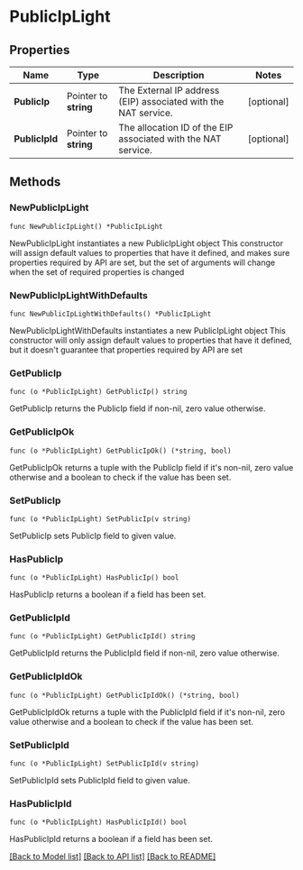 # PublicIpLight

## Properties

Name | Type | Description | Notes
------------ | ------------- | ------------- | -------------
**PublicIp** | Pointer to **string** | The External IP address (EIP) associated with the NAT service. | [optional] 
**PublicIpId** | Pointer to **string** | The allocation ID of the EIP associated with the NAT service. | [optional] 

## Methods

### NewPublicIpLight

`func NewPublicIpLight() *PublicIpLight`

NewPublicIpLight instantiates a new PublicIpLight object
This constructor will assign default values to properties that have it defined,
and makes sure properties required by API are set, but the set of arguments
will change when the set of required properties is changed

### NewPublicIpLightWithDefaults

`func NewPublicIpLightWithDefaults() *PublicIpLight`

NewPublicIpLightWithDefaults instantiates a new PublicIpLight object
This constructor will only assign default values to properties that have it defined,
but it doesn't guarantee that properties required by API are set

### GetPublicIp

`func (o *PublicIpLight) GetPublicIp() string`

GetPublicIp returns the PublicIp field if non-nil, zero value otherwise.

### GetPublicIpOk

`func (o *PublicIpLight) GetPublicIpOk() (*string, bool)`

GetPublicIpOk returns a tuple with the PublicIp field if it's non-nil, zero value otherwise
and a boolean to check if the value has been set.

### SetPublicIp

`func (o *PublicIpLight) SetPublicIp(v string)`

SetPublicIp sets PublicIp field to given value.

### HasPublicIp

`func (o *PublicIpLight) HasPublicIp() bool`

HasPublicIp returns a boolean if a field has been set.

### GetPublicIpId

`func (o *PublicIpLight) GetPublicIpId() string`

GetPublicIpId returns the PublicIpId field if non-nil, zero value otherwise.

### GetPublicIpIdOk

`func (o *PublicIpLight) GetPublicIpIdOk() (*string, bool)`

GetPublicIpIdOk returns a tuple with the PublicIpId field if it's non-nil, zero value otherwise
and a boolean to check if the value has been set.

### SetPublicIpId

`func (o *PublicIpLight) SetPublicIpId(v string)`

SetPublicIpId sets PublicIpId field to given value.

### HasPublicIpId

`func (o *PublicIpLight) HasPublicIpId() bool`

HasPublicIpId returns a boolean if a field has been set.


[[Back to Model list]](../README.md#documentation-for-models) [[Back to API list]](../README.md#documentation-for-api-endpoints) [[Back to README]](../README.md)


